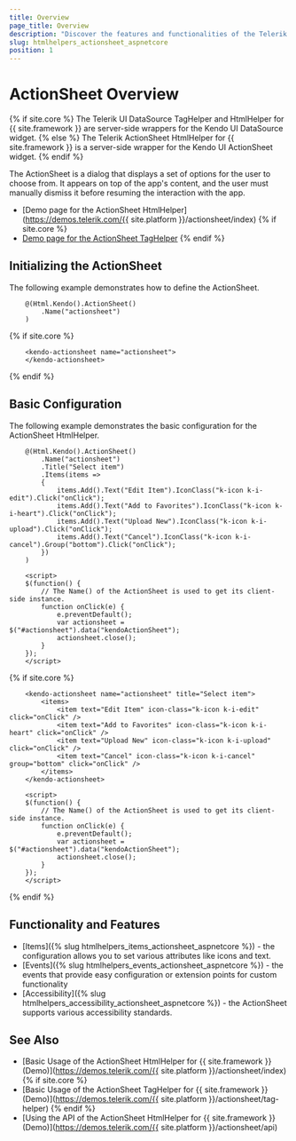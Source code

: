 ```yaml
---
title: Overview
page_title: Overview
description: "Discover the features and functionalities of the Telerik UI ActionSheet component for {{ site.framework }}. Learn how to initialize and configure the ActionSheet control." 
slug: htmlhelpers_actionsheet_aspnetcore
position: 1
---
```


# ActionSheet Overview

{% if site.core %}
The Telerik UI DataSource TagHelper and HtmlHelper for {{ site.framework }} are server-side wrappers for the Kendo UI DataSource widget.
{% else %}
The Telerik ActionSheet HtmlHelper for {{ site.framework }} is a server-side wrapper for the Kendo UI ActionSheet widget.
{% endif %}

The ActionSheet is a dialog that displays a set of options for the user to choose from. It appears on top of the app's content, and the user must manually dismiss it before resuming the interaction with the app.

* [Demo page for the ActionSheet HtmlHelper](https://demos.telerik.com/{{ site.platform }}/actionsheet/index)
{% if site.core %}
* [Demo page for the ActionSheet TagHelper](https://demos.telerik.com/aspnet-core/actionsheet/tag-helper)
{% endif %}

## Initializing the ActionSheet

The following example demonstrates how to define the ActionSheet.

```HtmlHelper
    @(Html.Kendo().ActionSheet()
        .Name("actionsheet")
    )
```
{% if site.core %}
```TagHelper
    <kendo-actionsheet name="actionsheet">
    </kendo-actionsheet>
````
{% endif %}

## Basic Configuration

The following example demonstrates the basic configuration for the ActionSheet HtmlHelper.

```HtmlHelper
    @(Html.Kendo().ActionSheet()
        .Name("actionsheet")
        .Title("Select item")
        .Items(items =>
        {
            items.Add().Text("Edit Item").IconClass("k-icon k-i-edit").Click("onClick");
            items.Add().Text("Add to Favorites").IconClass("k-icon k-i-heart").Click("onClick");
            items.Add().Text("Upload New").IconClass("k-icon k-i-upload").Click("onClick");
            items.Add().Text("Cancel").IconClass("k-icon k-i-cancel").Group("bottom").Click("onClick");
        })
    )

    <script>
    $(function() {
        // The Name() of the ActionSheet is used to get its client-side instance.
        function onClick(e) {
            e.preventDefault();
            var actionsheet = $("#actionsheet").data("kendoActionSheet");
            actionsheet.close();
        }
    });
    </script>
```
{% if site.core %}
```TagHelper
    <kendo-actionsheet name="actionsheet" title="Select item">
        <items>
            <item text="Edit Item" icon-class="k-icon k-i-edit" click="onClick" />
            <item text="Add to Favorites" icon-class="k-icon k-i-heart" click="onClick" />
            <item text="Upload New" icon-class="k-icon k-i-upload" click="onClick" />
            <item text="Cancel" icon-class="k-icon k-i-cancel" group="bottom" click="onClick" />
        </items>
    </kendo-actionsheet>

    <script>
    $(function() {
        // The Name() of the ActionSheet is used to get its client-side instance.
        function onClick(e) {
            e.preventDefault();
            var actionsheet = $("#actionsheet").data("kendoActionSheet");
            actionsheet.close();
        }
    });
    </script>
````
{% endif %}

## Functionality and Features

* [Items]({% slug htmlhelpers_items_actionsheet_aspnetcore %}) - the configuration allows you to set various attributes like icons and text.
* [Events]({% slug htmlhelpers_events_actionsheet_aspnetcore %}) - the events that provide easy configuration or extension points for custom functionality
* [Accessibility]({% slug htmlhelpers_accessibility_actionsheet_aspnetcore %}) - the ActionSheet supports various accessibility standards.

## See Also

* [Basic Usage of the ActionSheet HtmlHelper for {{ site.framework }} (Demo)](https://demos.telerik.com/{{ site.platform }}/actionsheet/index)
{% if site.core %}
* [Basic Usage of the ActionSheet TagHelper for {{ site.framework }} (Demo)](https://demos.telerik.com/{{ site.platform }}/actionsheet/tag-helper)
{% endif %}
* [Using the API of the ActionSheet HtmlHelper for {{ site.framework }} (Demo)](https://demos.telerik.com/{{ site.platform }}/actionsheet/api)
